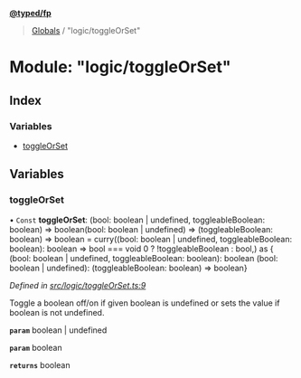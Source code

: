 **[@typed/fp](../README.md)**

> [Globals](../globals.md) / "logic/toggleOrSet"

# Module: "logic/toggleOrSet"

## Index

### Variables

* [toggleOrSet](_logic_toggleorset_.md#toggleorset)

## Variables

### toggleOrSet

• `Const` **toggleOrSet**: (bool: boolean \| undefined, toggleableBoolean: boolean) => boolean(bool: boolean \| undefined) => (toggleableBoolean: boolean) => boolean = curry((bool: boolean \| undefined, toggleableBoolean: boolean): boolean => bool === void 0 ? !toggleableBoolean : bool,) as { (bool: boolean \| undefined, toggleableBoolean: boolean): boolean (bool: boolean \| undefined): (toggleableBoolean: boolean) => boolean}

*Defined in [src/logic/toggleOrSet.ts:9](https://github.com/TylorS/typed-fp/blob/8639976/src/logic/toggleOrSet.ts#L9)*

Toggle a boolean off/on if given boolean is undefined or sets the value if boolean is not undefined.

**`param`** boolean | undefined

**`param`** boolean

**`returns`** boolean
